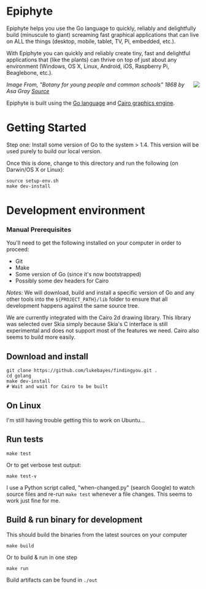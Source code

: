 
# Epiphyte

Epiphyte helps you use the Go language to quickly, reliably and delightfully build (minuscule to giant) screaming fast graphical applications that can live on ALL the things (desktop, mobile, tablet, TV, Pi, embedded, etc.).

With Epiphyte you can quickly and reliably create tiny, fast and delightful applications that (like the plants) can thrive on top of just about any environment (Windows, OS X, Linux, Android, iOS, Raspberry Pi, Beaglebone, etc.).

<img src="img/epiphyte.jpg" style="float:right;" />

*Image From, "Botany for young people and common schools" 1868 by Asa Gray [Source](https://commons.wikimedia.org/wiki/File:Botany_for_young_people_and_common_schools_(1868)_(20219036949).jpg)*

Epiphyte is built using the [Go language](https://golang.org/) and [Cairo graphics engine](https://cairographics.org/).

# Getting Started

Step one: Install some version of Go to the system > 1.4. This version will be used purely to build our local version.

Once this is done, change to this directory and run the following (on Darwin/OS X or Linux):

```
source setup-env.sh
make dev-install
```

# Development environment

### Manual Prerequisites
You'll need to get the following installed on your computer in order to proceed:
* Git
* Make
* Some version of Go (since it's now bootstrapped)
* Possibly some dev headers for Cairo

*Notes:*
We will download, build and install a specific version of Go and any other tools into the `${PROJECT_PATH}/lib` folder to ensure that all development happens against the same source tree.

We are currently integrated with the Cairo 2d drawing library. This library was selected over Skia simply because Skia's C interface is still experimental and does not support most of the features we need. Cairo also seems to build more easily.

## Download and install
```
git clone https://github.com/lukebayes/findingyou.git .
cd golang
make dev-install
# Wait and wait for Cairo to be built
```

## On Linux

I'm still having trouble getting this to work on Ubuntu...

## Run tests
```
make test
```
Or to get verbose test output:
```
make test-v
```

I use a Python script called, "when-changed.py" (search Google) to watch source files and re-run `make test` whenever a file changes. This seems to work just fine for me.

## Build & run binary for development
This should build the binaries from the latest sources on your computer
```
make build
```
Or to build & run in one step
```
make run
```
Build artifacts can be found in `./out`
